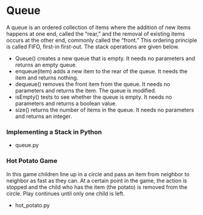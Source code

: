 # Queue

A queue is an ordered collection of items where the addition of new items happens at one end, called the “rear,” and the removal of existing items occurs at the other end, commonly called the “front.”
This ordering principle is called FIFO, first-in first-out.
The stack operations are given below.

- Queue() creates a new queue that is empty. It needs no parameters and returns an empty queue.
- enqueue(item) adds a new item to the rear of the queue. It needs the item and returns nothing.
- dequeue() removes the front item from the queue. It needs no parameters and returns the item. The queue is modified.
- isEmpty() tests to see whether the queue is empty. It needs no parameters and returns a boolean value.
- size() returns the number of items in the queue. It needs no parameters and returns an integer.

### Implementing a Stack in Python 

- queue.py

### Hot Potato Game

In this game children line up in a circle and pass an item from neighbor to neighbor as fast as they can. 
At a certain point in the game, the action is stopped and the child who has the item (the potato) is removed from the circle. 
Play continues until only one child is left.

- hot_potato.py
